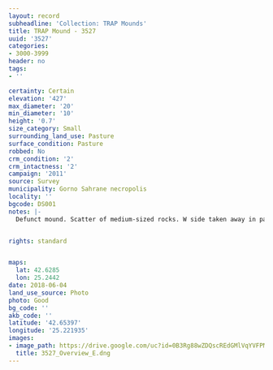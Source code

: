 ```yaml
---
layout: record
subheadline: 'Collection: TRAP Mounds'
title: TRAP Mound - 3527
uuid: '3527'
categories:
- 3000-3999
header: no
tags:
- ''

certainty: Certain
elevation: '427'
max_diameter: '20'
min_diameter: '10'
height: '0.7'
size_category: Small
surrounding_land_use: Pasture
surface_condition: Pasture
robbed: No
crm_condition: '2'
crm_intactness: '2'
campaign: '2011'
source: Survey
municipality: Gorno Sahrane necropolis
locality: ''
bgcode: DS001
notes: |-
  Defunct mound. Scatter of medium-sized rocks. W side taken away in past. No obvious robbers' trench's.


rights: standard


maps:
  lat: 42.6285
  lon: 25.2442
date: 2018-06-04
land_use_source: Photo
photo: Good
bg_code: ''
akb_code: ''
latitude: '42.65397'
longitude: '25.221935'
images:
- image_path: https://drive.google.com/uc?id=0B3Rg88wZDQscREdGMlVqYVFPMms
  title: 3527_Overview_E.dng
---
```

